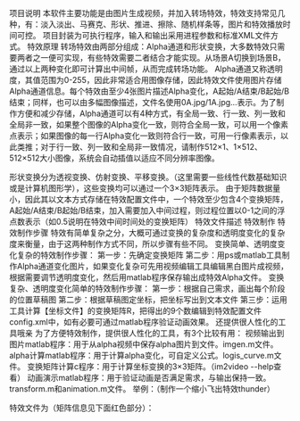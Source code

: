 项目说明
本软件主要功能是由图片生成视频，并加入转场特效，特效支持常见几种，有：淡入淡出、马赛克、形状、推进、擦除、随机样条等，图片和特效播放时间可控。
项目封装为可执行程序，输入和输出采用进程参数和标准XML文件方式。
特效原理
转场特效由两部分组成：Alpha通道和形状变换，大多数特效只需要两者之一便可实现，有些特效需要二者结合才能实现。从场景A切换到场景B，通过以上两种变化即可计算出中间帧，从而完成转场功能。
Alpha通道又称透明度，其值范围为0-255，因此非常适合用图像存储，因此特效文件使用图片存储Alpha通道信息。每个特效由至少4张图片描述Alpha变化，A起始/A结束/B起始/B结束；同样，也可以由多幅图像描述，文件名使用0A.jpg/1A.jpg…表示。为了制作方便和减少存储，Alpha通道可以有4种方式，有全局一致、行一致、列一致和全局非一致，如果整个图像的Alpha变化一致，则符合全局一致，可以用一个像素点表示；如果图像的每一行Alpha变化一致则符合行一致，可用一行像素表示，以此类推；对于行一致、列一致和全局非一致情况，请制作512×1、1×512、512×512大小图像，系统会自动插值以适应不同分辨率图像。


形状变换分为透视变换、仿射变换、平移变换。（这里需要一些线性代数基础知识或是计算机图形学），这些变换均可以通过一个3×3矩阵表示。
由于矩阵数据量小，因此其以文本方式存储在特效配置文件中，一个特效至少包含4个变换矩阵，A起始/A结束/B起始/B结束，加入需要加入中间过程，则过程位置以0-1之间的浮点数表示（如0.5说明在特效中间时间处的变换矩阵）
特效文件描述
<effect name="EraseOut" alphanum="31" duration="1.5" front="A" background="0">
        <script pos="0">
            <A>1,0,0,0,1,0,0,0,1</A>			// 用于图像比例为1:1的
            <B>1,0,0,0,1,0,0,0,1</B>
            <A43>1,0,0,0,1,0,0,0,1</A43>		// 用于图像比例为4:3的
            <B43>1,0,0,0,1,0,0,0,1</B43>
            <A169>1,0,0,0,1,0,0,0,1</A169>		// 用于图像比例为16:9的
            <B169>1,0,0,0,1,0,0,0,1</B169>
        </script>
        <script pos="1">
            <A>1,0,0,0,1,0,0,0,1</A>
            <B>1,0,0,0,1,0,0,0,1</B>
            <A43>1,0,0,0,1,0,0,0,1</A43>
            <B43>1,0,0,0,1,0,0,0,1</B43>
            <A169>1,0,0,0,1,0,0,0,1</A169>
            <B169>1,0,0,0,1,0,0,0,1</B169>
        </script>
    </effect>
特效制作
特效制作步骤
特效有简单复杂之分，大概可通过变换的复杂度和透明度变化的复杂度来衡量，由于这两种制作方式不同，所以步骤有些不同。
变换简单、透明度变化复杂的特效制作步骤：
第一步：先确定变换矩阵
第二步：用ps或matlab工具制作Alpha通道变化图片，如果变化复杂可先用视频编辑工具编辑黑白图片成视频，根据需要调节透明度变化，然后用matlab程序保存输出成特效Alpha文件。
变换复杂、透明度变化简单的特效制作步骤：
第一步：根据自己需求，画出每个阶段的位置草稿图
第二步：根据草稿图定坐标，把坐标写出到文本文件
第三步：运用工具计算【坐标文件】的变换矩阵R，把得出的9个数编辑到特效配置文件config.xml中，如有必要可通过matlab程序验证动画效果。
还提供很人性化的工具哦亲
为了方便特效制作，提供很人性化的工具，有3个比较有用：
视频输出到图片matlab程序：用于从alpha视频中保存alpha图片到文件。imgen.m文件。
alpha计算matlab程序：用于计算alpha变化，可自定义公式。logis_curve.m文件。
变换矩阵计算c程序：用于计算坐标变换的3×3矩阵。（im2video --help查看）
动画演示matlab程序：用于验证动画是否满足需求，与输出保持一致。transform.m和animation.m文件。
举例：（制作一个缩小飞出特效thunder）

特效文件为（矩阵信息见下面红色部分）：
<?xml version="1.0" encoding="UTF-8" standalone="no" ?>
<render version="2.0">
    <effect name="Thunder" alphanum="30" duration="1.5" front="A" background="0">
        <script pos="0">
            <A>1,0,0,0,1,0,0,0,1</A>
            <B>1,0,0,0,1,0,0,0,1</B>
            <A43>1,0,0,0,1,0,0,0,1</A43>
            <B43>1,0,0,0,1,0,0,0,1</B43>
            <A169>1,0,0,0,1,0,0,0,1</A169>
            <B169>1,0,0,0,1,0,0,0,1</B169>
        </script>
        <script pos="0.5">
            <A>0.4,0,0.3,0,0.4,0.3,0,0,1</A>
            <B>1,0,0,0,1,0,0,0,1</B>
            <A43>0.4,0,0.3,0,0.4,0.3,0,0,1</A43>
            <B43>1,0,0,0,1,0,0,0,1</B43>
            <A169>0.4,0,0.3,0,0.4,0.3,0,0,1</A169>
            <B169>1,0,0,0,1,0,0,0,1</B169>
        </script>
        <script pos="1">
            <A>3,0,-1,0,3,-1,0,0,1</A>
            <B>1,0,0,0,1,0,0,0,1</B>
            <A43>3,0,-1,0,3,-1,0,0,1</A43>
            <B43>1,0,0,0,1,0,0,0,1</B43>
            <A169>3,0,-1,0,3,-1,0,0,1</A169>
            <B169>1,0,0,0,1,0,0,0,1</B169>
        </script>
    </effect>
</render>